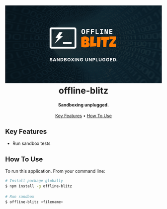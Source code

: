 <h1 align="center">
  <br>
  <img src="/img/offline-blitz.png" alt="offline-blitz">
  <br>
  offline-blitz
  <br>
</h1>

<h4 align="center">Sandboxing unplugged.</h4>

<p align="center">
  <a href="#key-features">Key Features</a> •
  <a href="#how-to-use">How To Use</a>
</p>

<!-- ![screenshot](/img/screen-rec.gif) -->

## Key Features

* Run sandbox tests

## How To Use
To run this application. From your command line:

```bash
# Install package globally
$ npm install -g offline-blitz

# Run sandbox
$ offline-blitz <filename>
```
